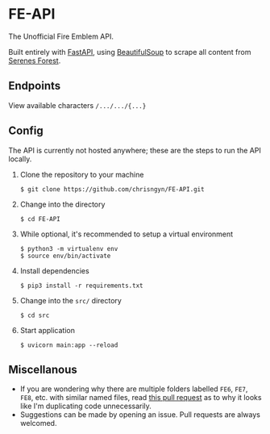 # FE-API
The Unofficial Fire Emblem API.  
  
Built entirely with [FastAPI](https://fastapi.tiangolo.com/), using [BeautifulSoup](https://beautiful-soup-4.readthedocs.io/en/latest/) to scrape all content from [Serenes Forest](https://serenesforest.net/).


## Endpoints
View available characters
       `/.../.../{...}`


## Config
The API is currently not hosted anywhere; these are the steps to run the API locally.

1. Clone the repository to your machine

       $ git clone https://github.com/chrisngyn/FE-API.git
       
2. Change into the directory

       $ cd FE-API
       
3. While optional, it's recommended to setup a virtual environment

       $ python3 -m virtualenv env
       $ source env/bin/activate

4. Install dependencies

       $ pip3 install -r requirements.txt
       
5. Change into the `src/` directory

       $ cd src
       
6. Start application

       $ uvicorn main:app --reload


## Miscellanous
- If you are wondering why there are multiple folders labelled `FE6`, `FE7`, `FE8`, etc. with similar named files, read [this pull request](https://github.com/chrisngyn/FE-API/pull/1) as to why it looks like I'm duplicating code unnecessarily.
- Suggestions can be made by opening an issue. Pull requests are always welcomed.
